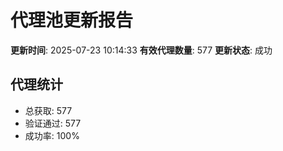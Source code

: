 # 代理池更新报告

**更新时间**: 2025-07-23 10:14:33
**有效代理数量**: 577
**更新状态**:  成功

## 代理统计
- 总获取: 577
- 验证通过: 577
- 成功率: 100%
